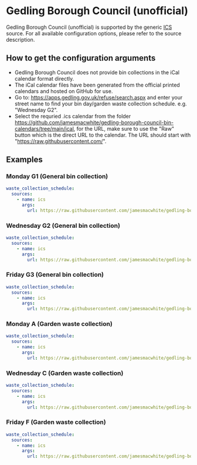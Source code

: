 # Gedling Borough Council (unofficial)

Gedling Borough Council (unofficial) is supported by the generic [ICS](/doc/source/ics.md) source. For all available configuration options, please refer to the source description.


## How to get the configuration arguments

- Gedling Borough Council does not provide bin collections in the iCal calendar format directly.
- The iCal calendar files have been generated from the official printed calendars and hosted on GitHub for use.
- Go to: https://apps.gedling.gov.uk/refuse/search.aspx and enter your street name to find your bin day/garden waste collection schedule. e.g. "Wednesday G2".
- Select the requried .ics calendar from the folder https://github.com/jamesmacwhite/gedling-borough-council-bin-calendars/tree/main/ical, for the URL, make sure to use the "Raw" button which is the direct URL to the calendar. The URL should start with "https://raw.githubusercontent.com/".

## Examples

### Monday G1 (General bin collection)

```yaml
waste_collection_schedule:
  sources:
    - name: ics
      args:
        url: https://raw.githubusercontent.com/jamesmacwhite/gedling-borough-council-bin-calendars/main/ical/gedling_borough_council_monday_g1_bin_schedule.ics
```
### Wednesday G2 (General bin collection)

```yaml
waste_collection_schedule:
  sources:
    - name: ics
      args:
        url: https://raw.githubusercontent.com/jamesmacwhite/gedling-borough-council-bin-calendars/main/ical/gedling_borough_council_wednesday_g2_bin_schedule.ics
```
### Friday G3 (General bin collection)

```yaml
waste_collection_schedule:
  sources:
    - name: ics
      args:
        url: https://raw.githubusercontent.com/jamesmacwhite/gedling-borough-council-bin-calendars/main/ical/gedling_borough_council_friday_g3_bin_schedule.ics
```
### Monday A (Garden waste collection)

```yaml
waste_collection_schedule:
  sources:
    - name: ics
      args:
        url: https://raw.githubusercontent.com/jamesmacwhite/gedling-borough-council-bin-calendars/main/ical/gedling_borough_council_monday_a_garden_bin_schedule.ics
```
### Wednesday C (Garden waste collection)

```yaml
waste_collection_schedule:
  sources:
    - name: ics
      args:
        url: https://raw.githubusercontent.com/jamesmacwhite/gedling-borough-council-bin-calendars/main/ical/gedling_borough_council_wednesday_c_garden_bin_schedule.ics
```
### Friday F (Garden waste collection)

```yaml
waste_collection_schedule:
  sources:
    - name: ics
      args:
        url: https://raw.githubusercontent.com/jamesmacwhite/gedling-borough-council-bin-calendars/main/ical/gedling_borough_council_friday_f_garden_bin_schedule.ics
```
